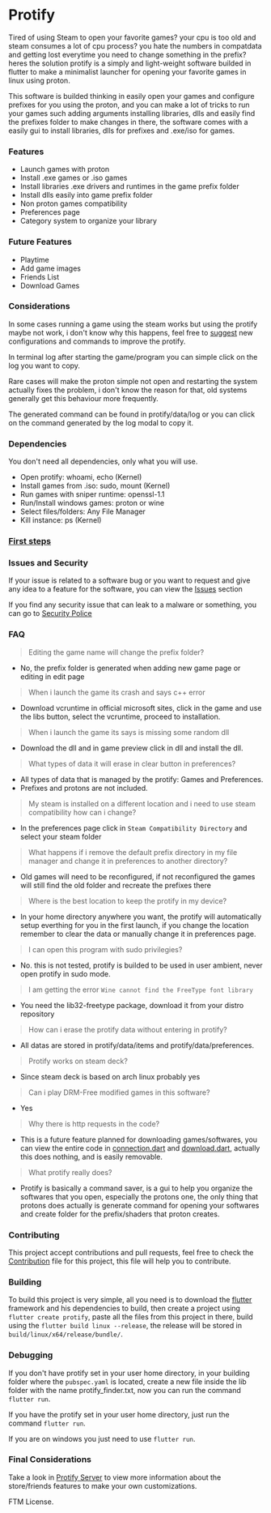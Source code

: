 # Protify
Tired of using Steam to open your favorite games? your cpu is too old and steam consumes a lot of cpu process? you hate the numbers in compatdata and getting lost everytime you need to change something in the prefix? heres the solution protify is a simply and light-weight software builded in flutter to make a minimalist launcher for opening your favorite games in linux using proton.

This software is builded thinking in easily open your games and configure prefixes for you using the proton, and you can make a lot of tricks to run your games such adding arguments installing libraries, dlls and easily find the prefixes folder to make changes in there, the software comes with a easily gui to install libraries, dlls for prefixes and .exe/iso for games.

### Features
- Launch games with proton
- Install .exe games or .iso games
- Install libraries .exe drivers and runtimes in the game prefix folder
- Install dlls easily into game prefix folder
- Non proton games compatibility
- Preferences page
- Category system to organize your library

### Future Features
- Playtime
- Add game images
- Friends List
- Download Games

### Considerations
In some cases running a game using the steam works but using the protify maybe not work, i don't know why this happens, feel free to [suggest](https://github.com/LeandroTheDev/protify/issues/new?assignees=&labels=enhancement&projects=&template=feature_request.md&title=) new configurations and commands to improve the protify.

In terminal log after starting the game/program you can simple click on the log you want to copy.

Rare cases will make the proton simple not open and restarting the system actually fixes the problem, i don't know the reason for that, old systems generally get this behaviour more frequently.

The generated command can be found in protify/data/log or you can click on the command generated by the log modal to copy it.

### Dependencies
You don't need all dependencies, only what you will use.
- Open protify: whoami, echo (Kernel)
- Install games from .iso: sudo, mount (Kernel)
- Run games with sniper runtime: openssl-1.1
- Run/Install windows games: proton or wine
- Select files/folders: Any File Manager
- Kill instance: ps (Kernel)

### [First steps](https://github.com/LeandroTheDev/protify/wiki/First-Steps)

### Issues and Security
If your issue is related to a software bug or you want to request and give any idea to a feature for the software, you can view the [Issues](https://github.com/LeandroTheDev/level_up/issues/new/choose) section

If you find any security issue that can leak to a malware or something, you can go to [Security Police](https://github.com/LeandroTheDev/protify/security/policy)

### FAQ
> Editing the game name will change the prefix folder?
- No, the prefix folder is generated when adding new game page or editing in edit page
> When i launch the game its crash and says c++ error
- Download vcruntime in official microsoft sites, click in the game and use the libs button, select the vcruntime, proceed to installation.
> When i launch the game its says is missing some random dll
- Download the dll and in game preview click in dll and install the dll.
> What types of data it will erase in clear button in preferences?
- All types of data that is managed by the protify: Games and Preferences.
- Prefixes and protons are not included.
> My steam is installed on a different location and i need to use steam compatibility how can i change?
- In the preferences page click in ``Steam Compatibility Directory`` and select your steam folder
> What happens if i remove the default prefix directory in my file manager and change it in preferences to another directory?
- Old games will need to be reconfigured, if not reconfigured the games will still find the old folder and recreate the prefixes there
> Where is the best location to keep the protify in my device?
- In your home directory anywhere you want, the protify will automatically setup everthing for you in the first launch, if you change the location remember to clear the data or manually change it in preferences page.
> I can open this program with sudo privilegies?
- No. this is not tested, protify is builded to be used in user ambient, never open protify in sudo mode.
> I am getting the error ``Wine cannot find the FreeType font library``
- You need the lib32-freetype package, download it from your distro repository
> How can i erase the protify data without entering in protify?
- All datas are stored in protify/data/items and protify/data/preferences.
> Protify works on steam deck?
- Since steam deck is based on arch linux probably yes
> Can i play DRM-Free modified games in this software?
- Yes
> Why there is http requests in the code?
- This is a future feature planned for downloading games/softwares, you can view the entire code in [connection.dart](https://github.com/LeandroTheDev/protify/blob/main/lib/components/models/connection.dart) and [download.dart](https://github.com/LeandroTheDev/protify/blob/main/lib/components/models/download.dart), actually this does nothing, and is easily removable.
> What protify really does?
- Protify is basically a command saver, is a gui to help you organize the softwares that you open, especially the protons one, the only thing that protons does actually is generate command for opening your softwares and create folder for the prefix/shaders that proton creates.

### Contributing
This project accept contributions and pull requests, feel free to check the [Contribution](https://github.com/LeandroTheDev/protify/blob/main/CONTRIBUTING.md)
file for this project, this file will help you to contribute.

### Building
To build this project is very simple, all you need is to download the [flutter](https://docs.flutter.dev/get-started/install) framework and his dependencies to build, then create a project using ``flutter create protify``, paste all the files from this project in there, build using the ``flutter build linux --release``, the release will be stored in ``build/linux/x64/release/bundle/``.

### Debugging
If you don't have protify set in your user home directory, in your building folder where the ``pubspec.yaml`` is located, create a new file inside the lib folder with the name protify_finder.txt, now you can run the command ``flutter run``.

If you have the protify set in your user home directory, just run the command ``flutter run``.

If you are on windows you just need to use ``flutter run``.

### Final Considerations
Take a look in [Protify Server](https://github.com/LeandroTheDev/protify_server) to view more information about the store/friends features to make your own customizations.

FTM License.